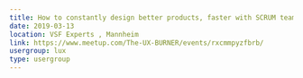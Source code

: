 ```yaml
---
title: How to constantly design better products, faster with SCRUM teams
date: 2019-03-13
location: VSF Experts , Mannheim
link: https://www.meetup.com/The-UX-BURNER/events/rxcmmpyzfbrb/
usergroup: lux
type: usergroup
---
```

